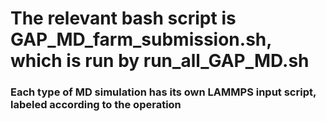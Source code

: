 # The relevant bash script is GAP_MD_farm_submission.sh, which is run by run_all_GAP_MD.sh
### Each type of MD simulation has its own LAMMPS input script, labeled according to the operation
